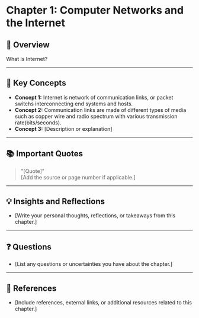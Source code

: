 # Chapter 1: Computer Networks and the Internet

## 📝 Overview
What is Internet?

---

## 🔑 Key Concepts
- **Concept 1:** Internet is network of communication links, or packet switchs interconnecting end systems and hosts.
- **Concept 2:** Communication links are made of different types of media such as copper wire and radio spectrum with various transmission rate(bits/seconds).
- **Concept 3:** [Description or explanation]

---

## 📚 Important Quotes
> "[Quote]"  
[Add the source or page number if applicable.]

---

## 💡 Insights and Reflections
- [Write your personal thoughts, reflections, or takeaways from this chapter.]

---

## ❓ Questions
- [List any questions or uncertainties you have about the chapter.]

---

## 📌 References
- [Include references, external links, or additional resources related to this chapter.]

